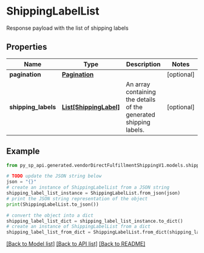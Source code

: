 # ShippingLabelList

Response payload with the list of shipping labels

## Properties

Name | Type | Description | Notes
------------ | ------------- | ------------- | -------------
**pagination** | [**Pagination**](Pagination.md) |  | [optional] 
**shipping_labels** | [**List[ShippingLabel]**](ShippingLabel.md) | An array containing the details of the generated shipping labels. | [optional] 

## Example

```python
from py_sp_api.generated.vendorDirectFulfillmentShippingV1.models.shipping_label_list import ShippingLabelList

# TODO update the JSON string below
json = "{}"
# create an instance of ShippingLabelList from a JSON string
shipping_label_list_instance = ShippingLabelList.from_json(json)
# print the JSON string representation of the object
print(ShippingLabelList.to_json())

# convert the object into a dict
shipping_label_list_dict = shipping_label_list_instance.to_dict()
# create an instance of ShippingLabelList from a dict
shipping_label_list_from_dict = ShippingLabelList.from_dict(shipping_label_list_dict)
```
[[Back to Model list]](../README.md#documentation-for-models) [[Back to API list]](../README.md#documentation-for-api-endpoints) [[Back to README]](../README.md)


